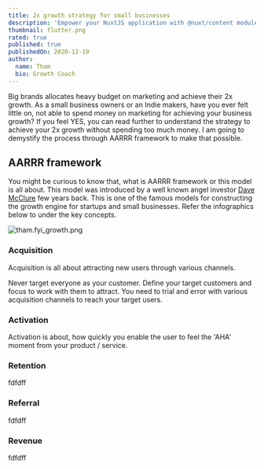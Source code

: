```yaml
---
title: 2x growth strategy for small businesses
description: 'Empower your NuxtJS application with @nuxt/content module: write in a content/ directory and fetch your Markdown, JSON, YAML and CSV files through a MongoDB like API, acting as a Git-based Headless CMS.'
thumbnail: flutter.png
rated: true
published: true
publishedOn: 2020-12-19
author:
  name: Tham
  bio: Growth Coach
---
```


Big brands allocates heavy budget on marketing and achieve their 2x growth. As a small business owners or an Indie makers, have you ever felt little on, not able to spend money on marketing for achieving your business growth? If you feel YES, you can read further to understand the strategy to achieve your 2x growth without spending too much money. I am going to demystify the process through AARRR framework to make that possible.

## AARRR framework
You might be curious to know that, what is AARRR framework or this model is all about. This model was introduced by a well known angel investor  [Dave McClure](https://en.wikipedia.org/wiki/Dave_McClure) few years back. This is one of the famous models for constructing the growth engine for startups and small businesses. Refer the infographics below to under the key concepts.

![tham.fyi_growth.png](https://cdn.hashnode.com/res/hashnode/image/upload/v1608363460443/x8HSfDyVD.png)
### Acquisition
> 
Acquisition is all about attracting new users through various channels.

Never target everyone as your customer. Define your target customers and focus to work with them to attract. You need to trial and error with various acquisition channels to reach your target users.

### Activation
> 
Activation is about, how quickly you enable the user to feel the 'AHA' moment from your product / service.

### Retention
> 
fdfdff

### Referral
> 
fdfdff

### Revenue
> 
fdfdff